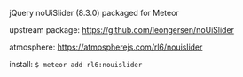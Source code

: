 jQuery noUiSlider (8.3.0) packaged for Meteor

upstream package: https://github.com/leongersen/noUiSlider

atmosphere: https://atmospherejs.com/rl6/nouislider

install: `$ meteor add rl6:nouislider`
